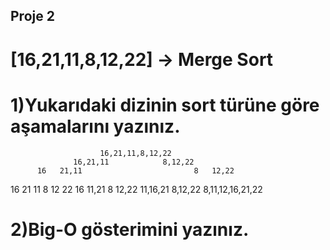 ## Proje 2
# [16,21,11,8,12,22] -> Merge Sort

# 1)Yukarıdaki dizinin sort türüne göre aşamalarını yazınız.
                        16,21,11,8,12,22
                  16,21,11            8,12,22
          16   21,11                         8   12,22
  16   21   11                                  8   12   22
          16    11,21                        8    12,22
                    11,16,21         8,12,22
                        8,11,12,16,21,22    
# 2)Big-O gösterimini yazınız.
